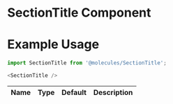# SectionTitle Component

# Example Usage
```js
import SectionTitle from '@molecules/SectionTitle';

<SectionTitle />
```

Name    | Type      | Default       | Description               |
--------|-----------|---------------|---------------------------|